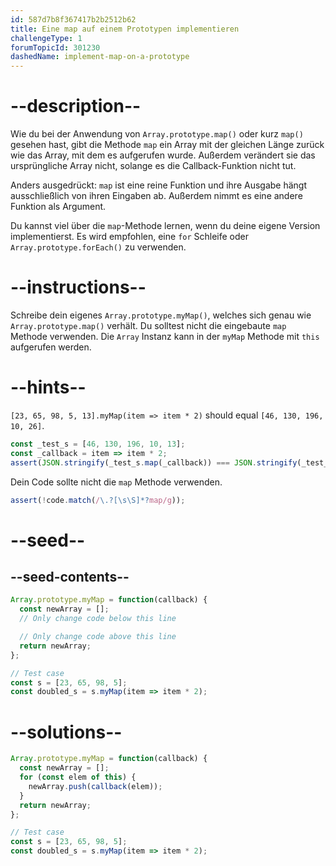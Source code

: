 ```yaml
---
id: 587d7b8f367417b2b2512b62
title: Eine map auf einem Prototypen implementieren
challengeType: 1
forumTopicId: 301230
dashedName: implement-map-on-a-prototype
---
```


# --description--

Wie du bei der Anwendung von `Array.prototype.map()` oder kurz `map()` gesehen hast, gibt die Methode `map` ein Array mit der gleichen Länge zurück wie das Array, mit dem es aufgerufen wurde. Außerdem verändert sie das ursprüngliche Array nicht, solange es die Callback-Funktion nicht tut.

Anders ausgedrückt: `map` ist eine reine Funktion und ihre Ausgabe hängt ausschließlich von ihren Eingaben ab. Außerdem nimmt es eine andere Funktion als Argument.

Du kannst viel über die `map`-Methode lernen, wenn du deine eigene Version implementierst. Es wird empfohlen, eine `for` Schleife oder `Array.prototype.forEach()` zu verwenden.

# --instructions--

Schreibe dein eigenes `Array.prototype.myMap()`, welches sich genau wie `Array.prototype.map()` verhält. Du solltest nicht die eingebaute `map` Methode verwenden. Die `Array` Instanz kann in der `myMap` Methode mit `this` aufgerufen werden.

# --hints--

`[23, 65, 98, 5, 13].myMap(item => item * 2)` should equal `[46, 130, 196, 10, 26]`.

```js
const _test_s = [46, 130, 196, 10, 13];
const _callback = item => item * 2;
assert(JSON.stringify(_test_s.map(_callback)) === JSON.stringify(_test_s.myMap(_callback)));
```

Dein Code sollte nicht die `map` Methode verwenden.

```js
assert(!code.match(/\.?[\s\S]*?map/g));
```

# --seed--

## --seed-contents--

```js
Array.prototype.myMap = function(callback) {
  const newArray = [];
  // Only change code below this line

  // Only change code above this line
  return newArray;
};

// Test case
const s = [23, 65, 98, 5];
const doubled_s = s.myMap(item => item * 2);
```

# --solutions--

```js
Array.prototype.myMap = function(callback) {
  const newArray = [];
  for (const elem of this) {
    newArray.push(callback(elem));
  }
  return newArray;
};

// Test case
const s = [23, 65, 98, 5];
const doubled_s = s.myMap(item => item * 2);
```
